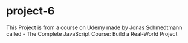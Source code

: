 # project-6
This Project is from a course on Udemy made by Jonas Schmedtmann called  - The Complete JavaScript Course: Build a Real-World Project
